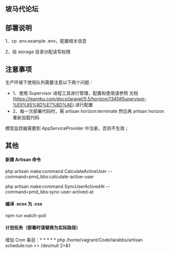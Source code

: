 ## 坡马代论坛

## 部署说明

1、cp .env.example .env，配置相关信息

2、给 storage 目录分配读写权限

## 注意事项
生产环境下使用队列需要注意以下两个问题：
- 1、使用 Supervisor 进程工具进行管理，配置和使用请参照 文档(https://learnku.com/docs/laravel/5.5/horizon/1345#Supervisor-%E9%85%8D%E7%BD%AE) 进行配置
- 2、每一次部署代码时，需 artisan horizon:terminate 然后再 artisan horizon 重新加载代码

模型监控器需要到 AppServiceProvider 中注册，否则不生效；


## 其他
#### 新建 Artisan 命令
php artisan make:command CalculateActiveUser --command=pmd_bbs:calculate-active-user

php artisan make:command SyncUserActivedAt --command=pmd_bbs:sync-user-actived-at

#### 编译 .scss 为 .css
npm run watch-poll

#### 计划任务（部署时请替换为实际路径）
增加 Cron 条目：* * * * * php /home/vagrant/Code/larabbs/artisan schedule:run >> /dev/null 2>&1
